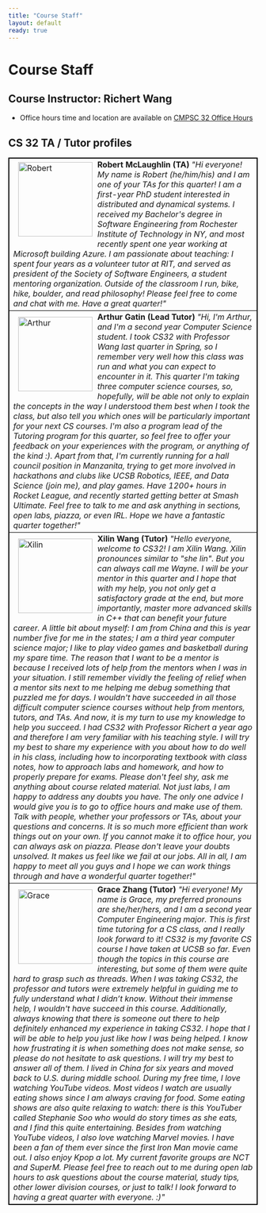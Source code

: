```yaml
---
title: "Course Staff"
layout: default
ready: true
---
```


# Course Staff<a name="staff"></a>

## Course Instructor: Richert Wang
* Office hours time and location are available on [CMPSC 32 Office Hours](/w20/info/office_hours/)

## CS 32 TA / Tutor profiles

<style>
table, th, td {
  border: 1px solid black;
}
</style>
<table style="width:100%">
  <tr>
  <td>
  <img src="/w20/info/mentorPhotos/Robert.jpg" alt="Robert" alt="Image" width="150px" style="float: left; margin: 5px 10px 10px 10px;">
  <b> Robert McLaughlin (TA) </b>
  <i> "Hi everyone! My name is Robert (he/him/his) and I am one of your TAs for this quarter! I am a first-year PhD student interested in distributed and dynamical systems. I received my Bachelor's degree in Software Engineering from Rochester Institute of Technology in NY, and most recently spent one year working at Microsoft building Azure. I am passionate about teaching: I spent four years as a volunteer tutor at RIT, and served as president of the Society of Software Engineers, a student mentoring organization. Outside of the classroom I run, bike, hike, boulder, and read philosophy! Please feel free to come and chat with me. Have a great quarter!" </i>
  </td>
  </tr>
  <tr>
  <td>
    <img src="/w20/info/mentorPhotos/Arthur.jpg"  width="150px"  alt="Arthur" style="float: left; margin: 10px 10px 10px 10px;">
    <b>Arthur Gatin (Lead Tutor)</b>
    <i> "Hi, I'm Arthur, and I'm a second year Computer Science student. I took CS32 with Professor Wang last quarter in Spring, so I remember very well how this class was run and what you can expect to encounter in it. This quarter I'm taking three computer science courses, so, hopefully, will be able not only to explain the concepts in the way I understood them best when I took the class, but also tell you which ones will be particularly important for your next CS courses. I'm also a program lead of the Tutoring program for this quarter, so feel free to offer your feedback on your experiences with the program, or anything of the kind :). Apart from that, I'm currently running for a hall council position in Manzanita, trying to get more involved in hackathons and clubs like UCSB Robotics, IEEE, and Data Science (join me), and play games. Have 1200+ hours in Rocket League, and recently started getting better at Smash Ultimate. Feel free to talk to me and ask anything in sections, open labs, piazza, or even IRL. Hope we have a fantastic quarter together!" </i>
  </td>
  </tr>
  <tr>
  <td>
    <img src="/w20/info/mentorPhotos/Xilin.jpg"  width="150px"  alt="Xilin" style="float: left; margin: 10px 10px 10px 10px;">
    <b>Xilin Wang (Tutor) </b>
    <i> "Hello everyone, welcome to CS32! I am Xilin Wang. Xilin pronounces similar to "she lin". But you can always call me Wayne. I will be your mentor in this quarter and I hope that with my help, you not only get a satisfactory grade at the end, but more importantly, master more advanced skills in C++ that can benefit your future career. A little bit about myself: I am from China and this is year number five for me in the states; I am a third year computer science major; I like to play video games and basketball during my spare time. The reason that I want to be a mentor is because I received lots of help from the mentors when I was in your situation. I still remember vividly the feeling of relief when a mentor sits next to me helping me debug something that puzzled me for days. I wouldn't have succeeded in all those difficult computer science courses without help from mentors, tutors, and TAs. And now, it is my turn to use my knowledge to help you succeed. I had CS32 with Professor Richert a year ago and therefore I am very familiar with his teaching style. I will try my best to share my experience with you about how to do well in his class, including how to incorporating textbook with class notes, how to approach labs and homework, and how to properly prepare for exams. Please don't feel shy, ask me anything about course related material. Not just labs, I am happy to address any doubts you have. The only one advice I would give you is to go to office hours and make use of them. Talk with people, whether your professors or TAs, about your questions and concerns. It is so much more efficient than work things out on your own. If you cannot make it to office hour, you can always ask on piazza. Please don't leave your doubts unsolved. It makes us feel like we fail at our jobs. All in all, I am happy to meet all you guys and I hope we can work things through and have a wonderful quarter together!" </i>
  </td>
  </tr>
  <tr>
  <td>
  <img src="/w20/info/mentorPhotos/Grace.jpg" alt="Grace" width="150px" style="float: left; margin: 10px 10px 10px 10px;">
  <b> Grace Zhang (Tutor) </b>
  <i> "Hi everyone! My name is Grace, my preferred pronouns are she/her/hers, and I am a second year Computer Engineering major. This is first time tutoring for a CS class, and I really look forward to it! CS32 is my favorite CS course I have taken at UCSB so far. Even though the topics in this course are interesting, but some of them were quite hard to grasp such as threads. When I was taking CS32, the professor and tutors were extremely helpful in guiding me to fully understand what I didn’t know. Without their immense help, I wouldn't have succeed in this course. Additionally, always knowing that there is someone out there to help definitely enhanced my experience in taking CS32. I hope that I will be able to help you just like how I was being helped. I know how frustrating it is when something does not make sense, so please do not hesitate to ask questions. I will try my best to answer all of them. I lived in China for six years and moved back to U.S. during middle school. During my free time, I love watching YouTube videos. Most videos I watch are usually eating shows since I am always craving for food. Some eating shows are also quite relaxing to watch: there is this YouTuber called Stephanie Soo who would do story times as she eats, and I find this quite entertaining. Besides from watching YouTube videos, I also love watching Marvel movies. I have been a fan of them ever since the first Iron Man movie came out. I also enjoy Kpop a lot. My current favorite groups are NCT and SuperM. Please feel free to reach out to me during open lab hours to ask questions about the course material, study tips, other lower division courses, or just to talk! I look forward to having a great quarter with everyone. :)" </i>
  </td>
  </tr>
</table>
